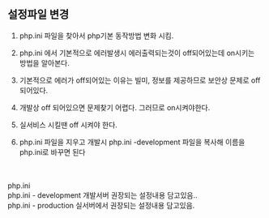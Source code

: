 ## 설정파일 변경

1. php.ini 파일을 찾아서 php기본 동작방법 변화 시킴.

2. php.ini 에서 기본적으로 에러발생시 에러출력되는것이 off되어있는데 on시키는 방법을 알아본다.

3. 기본적으로 에러가 off되어있는 이유는 빌미, 정보를 제공하므로 보안상 문제로 off되어있다. 

4. 개발상 off 되어있으면 문제찾기 어렵다. 그러므로 on시켜야한다.

5. 실서비스 시킬땐 off 시켜야 한다.

6. php.ini 파일을 지우고 개발시 php.ini -development 파일을 복사해 이름을 php.ini로 바꾸면 된다
<br>
<br>
php.ini<br>
php.ini - development 개발서버 권장되는 설정내용 담고있음..<br>
php.ini - production 실서버에서 권장되는 설정내용 담고있음.<br>

